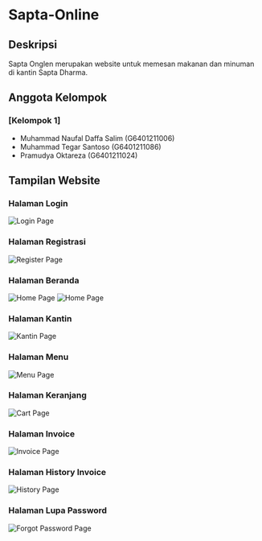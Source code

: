 # Sapta-Online

## Deskripsi
Sapta Onglen merupakan website untuk memesan makanan dan minuman di kantin Sapta Dharma.

## Anggota Kelompok

### [Kelompok 1]
- Muhammad Naufal Daffa Salim (G6401211006)
- Muhammad Tegar Santoso (G6401211086)
- Pramudya Oktareza (G6401211024)

## Tampilan Website

### Halaman Login
![Login Page](./images/login.png)

### Halaman Registrasi
![Register Page](./images/register.png)

### Halaman Beranda
![Home Page](./images/beranda.png)
![Home Page](./images/beranda2.png)

### Halaman Kantin
![Kantin Page](./images/kantin.png)

### Halaman Menu
![Menu Page](./images/menu.png)

### Halaman Keranjang
![Cart Page](./images/keranjang.png)

### Halaman Invoice
![Invoice Page](./images/invoice.png)

### Halaman History Invoice
![History Page](./images/riwayat.png)

### Halaman Lupa Password
![Forgot Password Page](./Images/lupapass.png)